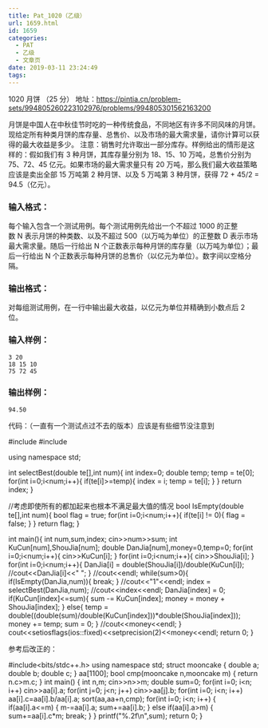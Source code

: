 ```yaml
---
title: Pat_1020（乙级）
url: 1659.html
id: 1659
categories:
  - PAT
  - 乙级
  - 文章页
date: 2019-03-11 23:24:49
tags:
---
```


1020 月饼 （25 分） 地址：https://pintia.cn/problem-sets/994805260223102976/problems/994805301562163200

月饼是中国人在中秋佳节时吃的一种传统食品，不同地区有许多不同风味的月饼。现给定所有种类月饼的库存量、总售价、以及市场的最大需求量，请你计算可以获得的最大收益是多少。 注意：销售时允许取出一部分库存。样例给出的情形是这样的：假如我们有 3 种月饼，其库存量分别为 18、15、10 万吨，总售价分别为 75、72、45 亿元。如果市场的最大需求量只有 20 万吨，那么我们最大收益策略应该是卖出全部 15 万吨第 2 种月饼、以及 5 万吨第 3 种月饼，获得 72 + 45/2 = 94.5（亿元）。

### 输入格式：

每个输入包含一个测试用例。每个测试用例先给出一个不超过 1000 的正整数 N 表示月饼的种类数、以及不超过 500（以万吨为单位）的正整数 D 表示市场最大需求量。随后一行给出 N 个正数表示每种月饼的库存量（以万吨为单位）；最后一行给出 N 个正数表示每种月饼的总售价（以亿元为单位）。数字间以空格分隔。

### 输出格式：

对每组测试用例，在一行中输出最大收益，以亿元为单位并精确到小数点后 2 位。

### 输入样例：

    3 20
    18 15 10
    75 72 45
    

### 输出样例：

    94.50

代码：（一直有一个测试点过不去的版本）应该是有些细节没注意到

#include<iostream>
#include<iomanip>

using namespace std;

int selectBest(double te\[\],int num){
    int index=0;
    double temp;
    temp = te\[0\];
    for(int i=0;i<num;i++){
        if(te\[i\]>=temp){
            index = i;
            temp = te\[i\];
        }
    }
    return index;
}

//考虑即使所有的都加起来也根本不满足最大值的情况
bool IsEmpty(double te\[\],int num){
    bool flag = true;
    for(int i=0;i<num;i++){
        if(te\[i\] != 0){
            flag = false;
        }
    }
    return flag;
}

int main(){
    int num,sum,index;
    cin>>num>>sum;
    int KuCun\[num\],ShouJia\[num\];
    double DanJia\[num\],money=0,temp=0;
    for(int i=0;i<num;i++){
        cin>>KuCun\[i\];
    }
    for(int i=0;i<num;i++){
        cin>>ShouJia\[i\];
    }
    for(int i=0;i<num;i++){
        DanJia\[i\] = double(ShouJia\[i\])/double(KuCun\[i\]);
        //cout<<DanJia\[i\]<<" ";
    }
    //cout<<endl;
    while(sum>0){
        if(IsEmpty(DanJia,num)){
            break;
        }
        //cout<<"1"<<endl;
        index = selectBest(DanJia,num);
        //cout<<index<<endl;
        DanJia\[index\] = 0;
        if(KuCun\[index\]<=sum){
            sum -= KuCun\[index\];
            money = money + ShouJia\[index\];
        }
        else{
            temp = double((double(sum)/double(KuCun\[index\]))*double(ShouJia\[index\]));
            money += temp;
            sum = 0;
        }
        //cout<<money<<endl;
    }
    cout<<setiosflags(ios::fixed)<<setprecision(2)<<money<<endl;
    return 0;
}

参考后改正的：

#include<bits/stdc++.h>
using namespace std;
struct mooncake
{
    double a;
    double b;
    double c;
} aa\[1100\];
bool cmp(mooncake n,mooncake m)
{
    return n.c>m.c;
}
int main()
{
    int n,m;
    cin>>n>>m;
    double sum=0;
    for(int i=0; i<n; i++)
        cin>>aa\[i\].a;
    for(int j=0; j<n; j++)
        cin>>aa\[j\].b;
    for(int i=0; i<n; i++)
        aa\[i\].c=aa\[i\].b/aa\[i\].a;
    sort(aa,aa+n,cmp);
    for(int i=0; i<n; i++)
    {
        if(aa\[i\].a<=m)
        {
            m-=aa\[i\].a;
            sum+=aa\[i\].b;
        }
        else if(aa\[i\].a>m)
        {
            sum+=aa\[i\].c*m;
            break;
        }
    }
    printf("%.2f\\n",sum);
    return 0;
}